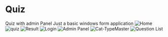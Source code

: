 # Quiz
Quiz with admin Panel
Just a basic windows form application
![Home](https://user-images.githubusercontent.com/13329761/156878918-666c38d6-1d7f-4595-bce7-d2212fbe608f.jpg)
![quiz](https://user-images.githubusercontent.com/13329761/156878923-2cf5492b-a067-4652-8ddc-919fa0e8ec5e.jpg)
![Result](https://user-images.githubusercontent.com/13329761/156878925-dbb8b0e8-9e78-4f86-8089-7ff244cd77ce.jpg)
![Login](https://user-images.githubusercontent.com/13329761/156878926-45f9fff6-9f97-4479-92e1-c45a6ba6a84f.jpg)
![Admin Panel](https://user-images.githubusercontent.com/13329761/156878928-9c3a7e41-dda5-4efd-90df-d41a202948a4.jpg)
![Cat-TypeMaster](https://user-images.githubusercontent.com/13329761/156878929-7f83e1e6-7857-4590-9353-be0c317f4437.jpg)
![Question List](https://user-images.githubusercontent.com/13329761/156878938-fbad33d8-aa33-4382-9669-ca8ad3fdcb3f.jpg)

